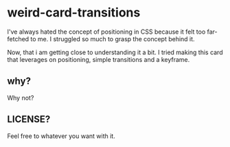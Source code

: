 # weird-card-transitions

I've always hated the concept of positioning in CSS because it felt too far-fetched to me. I struggled so much to grasp the concept behind it.

Now, that i am getting close to understanding it a bit. I tried making this card that leverages on positioning, simple transitions and a keyframe.

## why?

Why not?

## LICENSE?

Feel free to whatever you want with it.
